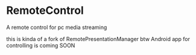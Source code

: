 # RemoteControl
A remote control for pc media streaming

this is kinda of a fork of RemotePresentationManager btw
Android app for controlling is coming SOON
